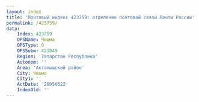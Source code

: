 ```yaml
---
layout: index
title: 'Почтовый индекс 423759: отделение почтовой связи Почты России'
permalink: /423759/
data:
    Index: 423759
    OPSName: Чишма
    OPSType: О
    OPSSubm: 423849
    Region: 'Татарстан Республика'
    Autonom: ''
    Area: 'Актанышский район'
    City: Чишма
    City1: ''
    ActDate: '20050322'
    IndexOld: ''
---
```

